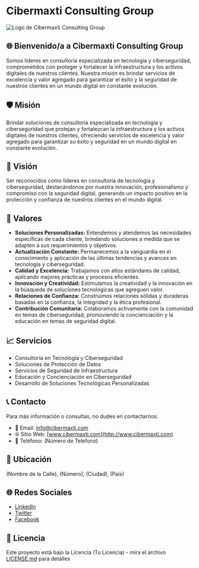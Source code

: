 # Cibermaxti Consulting Group

![Logo de Cibermaxti Consulting Group]([URL_DEL_LOGO](https://pub-048b20f5730e4cf59b7ce40a3d44c2b6.r2.dev/main-logo-transparent.png))

## 🌐 Bienvenido/a a Cibermaxti Consulting Group
Somos líderes en consultoría especializada en tecnología y ciberseguridad, comprometidos con proteger y fortalecer la infraestructura y los activos digitales de nuestros clientes. Nuestra misión es brindar servicios de excelencia y valor agregado para garantizar el éxito y la seguridad de nuestros clientes en un mundo digital en constante evolución.

## 🛡️ Misión
Brindar soluciones de consultoría especializada en tecnología y ciberseguridad que protejan y fortalezcan la infraestructura y los activos digitales de nuestros clientes, ofreciendo servicios de excelencia y valor agregado para garantizar su éxito y seguridad en un mundo digital en constante evolución.

## 🌟 Visión
Ser reconocidos como líderes en consultoría de tecnología y ciberseguridad, destacándonos por nuestra innovación, profesionalismo y compromiso con la seguridad digital, generando un impacto positivo en la protección y confianza de nuestros clientes en el mundo digital.

## 🌿 Valores
- **Soluciones Personalizadas:** Entendemos y atendemos las necesidades específicas de cada cliente, brindando soluciones a medida que se adapten a sus requerimientos y objetivos.
- **Actualización Constante:** Permanecemos a la vanguardia en el conocimiento y aplicación de las últimas tendencias y avances en tecnología y ciberseguridad.
- **Calidad y Excelencia:** Trabajamos con altos estándares de calidad, aplicando mejores prácticas y procesos eficientes.
- **Innovación y Creatividad:** Estimulamos la creatividad y la innovación en la búsqueda de soluciones tecnológicas que agreguen valor.
- **Relaciones de Confianza:** Construimos relaciones sólidas y duraderas basadas en la confianza, la integridad y la ética profesional.
- **Contribución Comunitaria:** Colaboramos activamente con la comunidad en temas de ciberseguridad, promoviendo la concienciación y la educación en temas de seguridad digital.

## 📈 Servicios
- Consultoría en Tecnología y Ciberseguridad
- Soluciones de Protección de Datos
- Servicios de Seguridad de Infraestructura
- Educación y Concienciación en Ciberseguridad
- Desarrollo de Soluciones Tecnológicas Personalizadas

## 📞 Contacto
Para más información o consultas, no dudes en contactarnos:
- 📧 Email: [info@cibermaxti.com](mailto:info@cibermaxti.com)
- 🌐 Sitio Web: [www.cibermaxti.com](http://www.cibermaxti.com)
- 📱 Teléfono: (Número de Teléfono)

## 📍 Ubicación
(Nombre de la Calle), (Número), (Ciudad), (País)

## 🌐 Redes Sociales
- [LinkedIn](URL_DE_LINKEDIN)
- [Twitter](URL_DE_TWITTER)
- [Facebook](URL_DE_FACEBOOK)

## 📝 Licencia
Este proyecto está bajo la Licencia (Tu Licencia) - mira el archivo [LICENSE.md](LICENSE.md) para detalles
